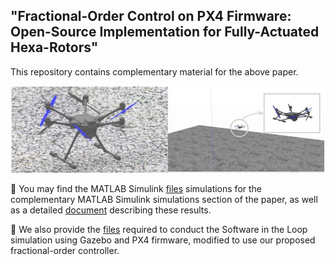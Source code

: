 ## "Fractional-Order Control on PX4 Firmware: Open-Source Implementation for Fully-Actuated Hexa-Rotors"
This repository contains complementary material for the above paper.

![example](https://github.com/andresmr13/Hexarotor_fractional_control_for_PX4/blob/main/cover.jpg)

:open_file_folder: You may find the MATLAB Simulink [files](https://github.com/andresmr13/Hexarotor_fractional_control_for_PX4/tree/main/MATLAB_files) simulations for the complementary MATLAB Simulink simulations section of the paper, as well as a detailed [document](https://github.com/andresmr13/Hexarotor_fractional_control_for_PX4/blob/main/Complementary_material_v2.pdf) describing these results.

:open_file_folder: We also provide the [files](https://github.com/andresmr13/Hexarotor_fractional_control_for_PX4/tree/main/PX4_firmware_files) required to conduct the Software in the Loop simulation using Gazebo and PX4 firmware, modified to use our proposed fractional-order controller.


